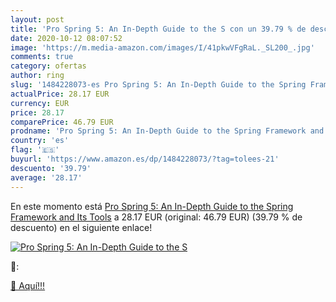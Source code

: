 ```yaml
---
layout: post
title: 'Pro Spring 5: An In-Depth Guide to the S con un 39.79 % de descuento'
date: 2020-10-12 08:07:52
image: 'https://m.media-amazon.com/images/I/41pkwVFgRaL._SL200_.jpg'
comments: true
category: ofertas
author: ring
slug: '1484228073-es Pro Spring 5: An In-Depth Guide to the Spring Framework and Its Tools'
actualPrice: 28.17 EUR
currency: EUR
price: 28.17
comparePrice: 46.79 EUR
prodname: 'Pro Spring 5: An In-Depth Guide to the Spring Framework and Its Tools'
country: 'es'
flag: '🇪🇸'
buyurl: 'https://www.amazon.es/dp/1484228073/?tag=tolees-21'
descuento: '39.79'
average: '28.17'
---
```


En este momento está [Pro Spring 5: An In-Depth Guide to the Spring Framework and Its Tools](https://www.amazon.es/dp/1484228073/?tag=tolees-21) a 28.17 EUR (original: 46.79 EUR) (39.79 %  de descuento) en el siguiente enlace!

[![Pro Spring 5: An In-Depth Guide to the S](https://m.media-amazon.com/images/I/41pkwVFgRaL._SL200_.jpg)](https://www.amazon.es/dp/1484228073/?tag=tolees-21)

🔎:


[🛒 Aquí!!!](https://www.amazon.es/dp/1484228073/?tag=tolees-21)
